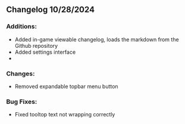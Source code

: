 ## Changelog 10/28/2024

### Additions:
- Added in-game viewable changelog, loads the markdown from the Github repository
- Added settings interface
- 
### Changes:
- Removed expandable topbar menu button
### Bug Fixes:
- Fixed tooltop text not wrapping correctly